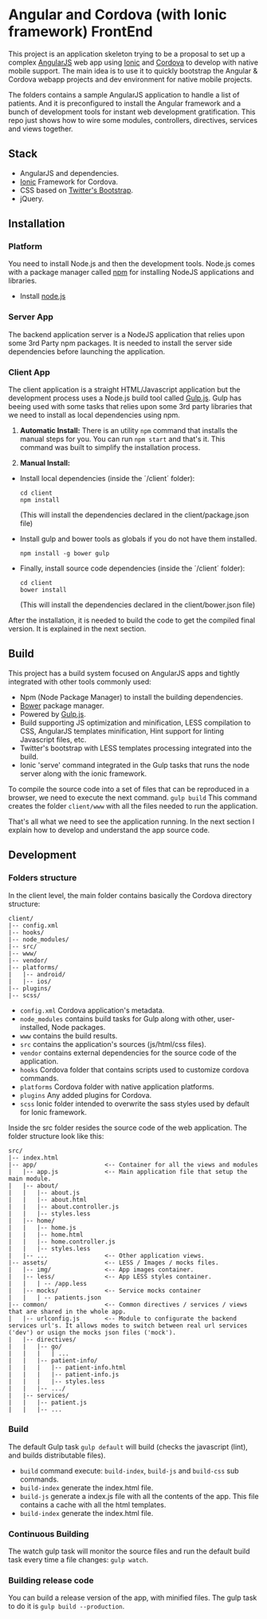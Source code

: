 # Angular and Cordova (with Ionic framework) FrontEnd

This project is an application skeleton trying to be a proposal to set up a complex [AngularJS](http://angularjs.org/) web app using [Ionic](http://ionicframework.com/) and [Cordova](http://cordova.apache.org/) to develop with native mobile support.
The main idea is to use it to quickly bootstrap the Angular & Cordova webapp projects and dev environment for native mobile projects.

The folders contains a sample AngularJS application to handle a list of patients. And it is preconfigured to install the Angular framework and a bunch of development tools for instant web development gratification.
This repo just shows how to wire some modules, controllers, directives, services and views together.

## Stack

* AngularJS and dependencies.
* [Ionic](http://ionicframework.com/) Framework for Cordova.
* CSS based on [Twitter's Bootstrap](http://getbootstrap.com).
* jQuery.

## Installation

### Platform

You need to install Node.js and then the development tools. Node.js comes with a package manager called [npm](http://npmjs.org) for installing NodeJS applications and libraries.

* Install [node.js](http://nodejs.org/download/)

### Server App

The backend application server is a NodeJS application that relies upon some 3rd Party npm packages. It is needed to install the server side dependencies before launching the application.

### Client App

The client application is a straight HTML/Javascript application but the development process uses a Node.js build tool called [Gulp.js](http://gulpjs.com). Gulp has beeing used with some tasks that relies upon some 3rd party libraries that we need to install as local dependencies using npm.

1. **Automatic Install:** There is an utility `npm` command that installs the manual steps for you. You can run `npm start` and that's it. This command was built to simplify the installation process.

2. **Manual Install:**

* Install local dependencies (inside the ´/client´ folder):
    ```
    cd client
    npm install
    ```
  (This will install the dependencies declared in the client/package.json file)

* Install gulp and bower tools as globals if you do not have them installed.
    ```
    npm install -g bower gulp
    ```

* Finally, install source code dependencies (inside the ´/client´ folder):
    ```
    cd client
    bower install
    ```
  (This will install the dependencies declared in the client/bower.json file)


After the installation, it is needed to build the code to get the compiled final version. It is explained in the next section.


## Build

This project has a build system focused on AngularJS apps and tightly integrated with other tools commonly used:

* Npm (Node Package Manager) to install the building dependencies.
* [Bower](http://bower.io/) package manager.
* Powered by [Gulp.js](http://gulpjs.com/).
* Build supporting JS optimization and minification, LESS compilation to CSS, AngularJS templates minification, Hint support for linting Javascript files, etc.
* Twitter's bootstrap with LESS templates processing integrated into the build.
* Ionic 'serve' command integrated in the Gulp tasks that runs the node server along with the ionic framework.


To compile the source code into a set of files that can be reproduced in a browser, we need to execute the next command.
    ```
    gulp build
    ```
This command creates the folder `client/www` with all the files needed to run the application.

That's all what we need to see the application running. In the next section I explain how to develop and understand the app source code.


## Development

### Folders structure
In  the client level, the main folder contains basically the Cordova directory structure:
```
client/
|-- config.xml
|-- hooks/
|-- node_modules/
|-- src/
|-- www/
|-- vendor/
|-- platforms/
|   |-- android/
|   |-- ios/
|-- plugins/
|-- scss/
```

* `config.xml` Cordova application's metadata.
* `node_modules` contains build tasks for Gulp along with other, user-installed, Node packages.
* `www` contains the build results.
* `src` contains the application's sources (js/html/css files).
* `vendor` contains external dependencies for the source code of the application.
* `hooks` Cordova folder that contains scripts used to customize cordova commands.
* `platforms` Cordova folder with native application platforms.
* `plugins` Any added plugins for Cordova.
* `scss` Ionic folder intended to overwrite the sass styles used by default for Ionic framework.

Inside the src folder resides the source code of the web application. The folder structure look like this:
```
src/
|-- index.html
|-- app/                   <-- Container for all the views and modules
|   |-- app.js             <-- Main application file that setup the main module.
|   |-- about/
|   |   |-- about.js
|   |   |-- about.html
|   |   |-- about.controller.js
|   |   |-- styles.less
|   |-- home/
|   |   |-- home.js
|   |   |-- home.html
|   |   |-- home.controller.js
|   |   |-- styles.less
|   |-- ...                <-- Other application views.
|-- assets/                <-- LESS / Images / mocks files.
|   |-- img/               <-- App images container.
|   |-- less/              <-- App LESS styles container.
|   |   | -- /app.less
|   |-- mocks/             <-- Service mocks container
|   |   | -- patients.json
|-- common/                <-- Common directives / services / views that are shared in the whole app.
|   |-- urlconfig.js       <-- Module to configurate the backend services url's. It allows modes to switch between real url services ('dev') or usign the mocks json files ('mock').
|   |-- directives/
|   |   |-- go/
|   |   |   | ...
|   |   |-- patient-info/
|   |   |   |-- patient-info.html
|   |   |   |-- patient-info.js
|   |   |   |-- styles.less
|   |   |-- .../
|   |-- services/
|   |   |-- patient.js
|   |   |-- ...
```

### Build

The default Gulp task `gulp default` will build (checks the javascript (lint), and builds distributable files).
* `build` command execute: `build-index`, `build-js` and `build-css` sub commands.
* `build-index` generate the index.html file.
* `build-js` generate a index.js file with all the contents of the app. This file contains a cache with all the html templates.
* `build-index` generate the index.html file.

### Continuous Building
The watch gulp task will monitor the source files and run the default build task every time a file changes: `gulp watch`.

### Building release code
You can build a release version of the app, with minified files. The gulp task to do it is `gulp build --production`.
